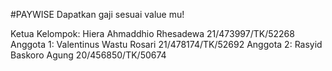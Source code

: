 #PAYWISE
Dapatkan gaji sesuai value mu!


Ketua Kelompok: Hiera Ahmaddhio Rhesadewa 21/473997/TK/52268 
Anggota 1: Valentinus Wastu Rosari 21/478174/TK/52692 
Anggota 2: Rasyid Baskoro Agung 20/456850/TK/50674
